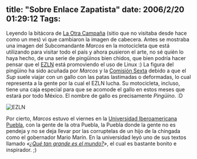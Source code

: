 title: "Sobre Enlace Zapatista"
date: 2006/2/20 01:29:12
Tags: 
---
<p>Leyendo la bitácora de <a target="_blank" href="http://enlacezapatista.ezln.org.mx/">La Otra Campaña</a> (sitio que no visitaba desde hace como un mes) vi que cambiaron la imagen de cabecera. Antes se mostraba una imagen del Subcomandante <em>Marcos</em> en la motocicleta que está utilizando para visitar todo el país y ahora pusieron el arte, no sé quién lo haya hecho, de una serie de pingüinos bien chidos, que bien podría hacer pensar que el <a target="_blank" href="http://www.ezln.org.mx">EZLN</a> está promoviendo el uso de Linux :) La figura del pingüino ha sido acuñada por <em>Marcos</em> y la <a target="_blank" href="http://zeztainternazional.ezln.org.mx/">Comisión Sexta</a> debido a que el <em>Sup</em> suele viajar con un gallo con las patas lastimadas o deformadas, lo cual representa a la gente por la cual el EZLN lucha. Su motocicleta, incluso, tiene una caja especial para que se acomode el gallo en estos meses que estará por todo México. El nombre de gallo es precisamente <em>Pingüino</em>. :D
</p>
<img alt="EZLN" title="EZLN" src="http://www.damog.net/files/misc/ezln-pinguinos-mini.png"/><p>
Por cierto, <em>Marcos</em> estuvo el viernes en la <a target="_blank" href="http://www.iberopuebla.net/">Universidad Iberoamericana Puebla</a>, con la gente de la otra Puebla, la Puebla donde la gente no es pendeja y no se deja llevar por las corruptelas de un hijo de la chingada como el gobernador Mario Marín. En la universidad leyó uno de sus textos llamado <em>«<a target="_blank" href="http://www.jornada.unam.mx/2006/02/18/020n1pol.php">¿Qué tan grande es el mundo?</a>»</em>, el cual es bastante bonito e inspirador. ;) </p>

